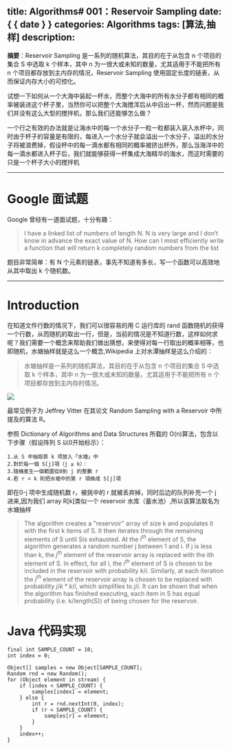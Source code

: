 title: Algorithms# 001：Reservoir Sampling
date: { { date } }
categories: Algorithms
tags: [算法,抽样]
description:
---
**摘要**：Reservoir Sampling 是一系列的随机算法，其目的在于从包含 n 个项目的集合 S 中选取 k 个样本，其中 n 为一很大或未知的数量，尤其适用于不能把所有 n 个项目都存放到主内存的情况，Reservoir Sampling 使用固定长度的链表，从而保证内存大小的可控化。
<!--more-->

试想一下如何从一个大海中装起一杯水，而整个大海中的所有水分子都有相同的概率被装进这个杯子里，当然你可以把整个大海搅浑后从中舀出一杯，然而问题是我们并没有这么大型的搅拌机，那么我们还能够怎么做？

一个行之有效的办法就是让海水中的每一个水分子一粒一粒都装入装入水杯中，同时由于杯子的容量是有限的，每进入一个水分子就会溢出一个水分子，溢出的水分子将被浪费掉，假设杯中的每一滴水都有相同的概率被挤出杯外，那么当海洋中的每一滴水都进入杯子后，我们就能够获得一杯集成大海精华的海水，而这时需要的只是一个杯子大小的搅拌机
***

# Google 面试题
Google 曾经有一道面试题，十分有趣：

>I have a linked list of numbers of length N. N is very large and I don’t know in advance the exact value of N.
How can I most efficiently write a function that will return k completely random numbers from the list

题目非常简单：有 N 个元素的链表，事先不知道有多长，写一个函数可以高效地从其中取出 k 个随机数。
***
# Introduction

在知道文件行数的情况下，我们可以很容易的用 C 运行库的 rand 函数随机的获得一个行数，从而随机的取出一行，但是，当前的情况是不知道行数，这样如何求呢？我们需要一个概念来帮助我们做出猜想，来使得对每一行取出的概率相等，也即随机，水塘抽样就是这么一个概念,Wikipedia 上对水潭抽样是这么介绍的：

>水塘抽样是一系列的随机算法，其目的在于从包含 n 个项目的集合 S 中选取 k 个样本，其中 n 为一很大或未知的数量，尤其适用于不能把所有 n 个项目都存放到主内存的情况。

![](http://7nar5o.com1.z0.glb.clouddn.com/Reservoir%20Sampling.png)

最常见例子为 Jeffrey Vitter 在其论文 Random Sampling with a Reservoir 中所提及的算法 R。

参照 Dictionary of Algorithms and Data Structures 所载的 O(n)算法，包含以下步骤（假设阵列 S 以0开始标示）：

	1.从 S 中抽取首 k 项放入「水塘」中
	2.對於每一個 S[j]項（j ≥ k）：
	3.隨機產生一個範圍從0到 j 的整數 r
	4.若 r < k 則把水塘中的第 r 項換成 S[j]項

即在0-j 项中生成随机数 r，被挑中的 r 就被丢弃掉，同时后边的队列补充一个 j 进来,因为我们 array R[k]类似一个 reservoir 水库（蓄水池）,所以该算法取名为水塘抽样

>The algorithm creates a "reservoir" array of size k and populates it with the first k items of S. It then iterates through the remaining elements of S until Sis exhausted. At the $i^{th}$ element of S, the algorithm generates a random number j between 1 and i. If j is less than k, the $j^{th}$ element of the reservoir array is replaced with the ith element of S. In effect, for all i, the $i^{th}$ element of S is chosen to be included in the reservoir with probability $k/i$. Similarly, at each iteration the $j^{th}$ element of the reservoir array is chosen to be replaced with probability ${j/k}*{k/i}$, which simplifies to ${j/i}$. It can be shown that when the algorithm has finished executing, each item in S has equal probability (i.e. k/length(S)) of being chosen for the reservoir.

# Java 代码实现

```
final int SAMPLE_COUNT = 10;
int index = 0;

Object[] samples = new Object[SAMPLE_COUNT];
Random rnd = new Random();
for (Object element in stream) {
    if (index < SAMPLE_COUNT) {
        samples[index] = element;
    } else {
        int r = rnd.nextInt(0, index);
        if (r < SAMPLE_COUNT) {
            samples[r] = element;
        }
    }
    index++;
}
```


